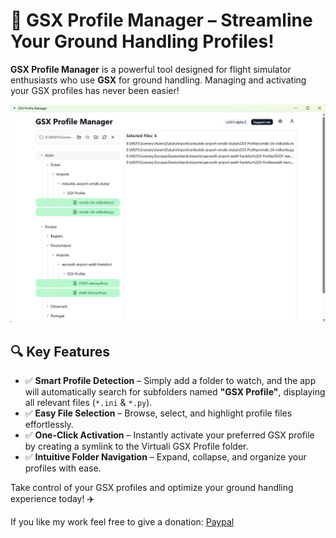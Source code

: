 # 🚀 GSX Profile Manager – Streamline Your Ground Handling Profiles!  

**GSX Profile Manager** is a powerful tool designed for flight simulator enthusiasts who use **GSX** for ground handling. Managing and activating your GSX profiles has never been easier!  

![alt text](https://github.com/grtn91/gsx-profile-manager/blob/master/public/Screenshot.png "Screenshot")

## 🔍 Key Features  

- ✅ **Smart Profile Detection** – Simply add a folder to watch, and the app will automatically search for subfolders named **"GSX Profile"**, displaying all relevant files (`*.ini` & `*.py`).  
- ✅ **Easy File Selection** – Browse, select, and highlight profile files effortlessly.  
- ✅ **One-Click Activation** – Instantly activate your preferred GSX profile by creating a symlink to the Virtuali GSX Profile folder.  
- ✅ **Intuitive Folder Navigation** – Expand, collapse, and organize your profiles with ease.  

Take control of your GSX profiles and optimize your ground handling experience today! ✈️   

If you like my work feel free to give a donation: [Paypal](https://www.paypal.com/donate/?hosted_button_id=TSPHNJJ58GEGN)
